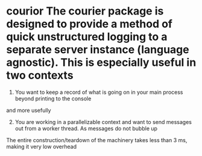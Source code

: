 # courior The courier package is designed to provide a method of quick unstructured logging to a separate server instance (language agnostic). This is especially useful in two contexts

1) You want to keep a record of what is going on in your main process beyond printing to the console

and more usefully

2) You are working in a parallelizable context and want to send messages out from a worker thread. As messages do not bubble up

The entire construction/teardown of the machinery takes less than 3 ms, making it very low overhead
